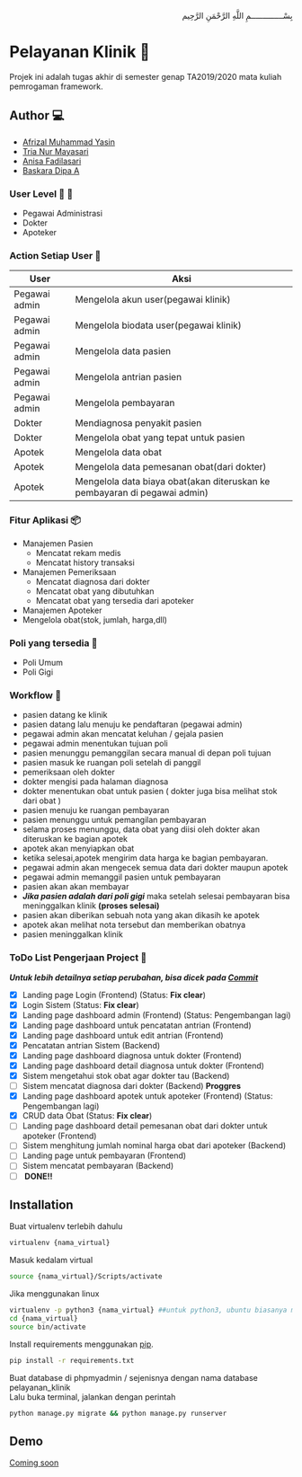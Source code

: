 <p align="right">
بِسْــــــــــــــمِ اللَّهِ الرَّحْمَنِ الرَّحِيم 
</p>

# Pelayanan Klinik :hospital:
Projek ini adalah tugas akhir di semester genap TA2019/2020 mata kuliah pemrogaman framework.
## Author :computer:
- [Afrizal Muhammad Yasin](https://github.com/afrizal423)
- [Tria Nur Mayasari](https://github.com/triamay)
- [Anisa Fadilasari](https://github.com/nisafdlsr)
- [Baskara Dipa A](https://github.com/baskaradipaaa)

### User Level :boy: :woman:
- Pegawai Administrasi
- Dokter
- Apoteker

### Action Setiap User :paperclip:
User  | Aksi
------------- | -------------
Pegawai admin  | Mengelola akun user(pegawai klinik)
Pegawai admin  | Mengelola biodata user(pegawai klinik)
Pegawai admin  | Mengelola data pasien
Pegawai admin  | Mengelola antrian pasien
Pegawai admin  | Mengelola pembayaran
Dokter  | Mendiagnosa penyakit pasien
Dokter  | Mengelola obat yang tepat untuk pasien
Apotek | Mengelola data obat
Apotek | Mengelola data pemesanan obat(dari dokter)
Apotek | Mengelola data biaya obat(akan diteruskan ke pembayaran di pegawai admin)

### Fitur Aplikasi :package:
- Manajemen Pasien
  - Mencatat rekam medis
  - Mencatat history transaksi
- Manajemen Pemeriksaan
  - Mencatat diagnosa dari dokter
  - Mencatat obat yang dibutuhkan
  - Mencatat obat yang tersedia dari apoteker
 - Manajemen Apoteker
  - Mengelola obat(stok, jumlah, harga,dll)

### Poli yang tersedia :telescope:
- Poli Umum
- Poli Gigi

### Workflow :gem:
- pasien datang ke klinik
- pasien datang lalu menuju ke pendaftaran (pegawai admin)
- pegawai admin akan mencatat keluhan / gejala pasien 
- pegawai admin menentukan tujuan poli
- pasien menunggu pemanggilan secara manual di depan poli tujuan
- pasien masuk ke ruangan poli setelah di panggil
- pemeriksaan oleh dokter
- dokter mengisi pada halaman diagnosa
- dokter menentukan obat untuk pasien ( dokter juga bisa melihat stok dari obat )
- pasien menuju ke ruangan pembayaran 
- pasien menunggu untuk pemangilan pembayaran
- selama proses menunggu, data obat yang diisi oleh dokter akan diteruskan ke bagian apotek
- apotek akan menyiapkan obat
- ketika selesai,apotek mengirim data harga ke bagian pembayaran.
- pegawai admin akan mengecek semua data dari dokter maupun apotek
- pegawai admin memanggil pasien untuk pembayaran
- pasien akan akan membayar
- <b><i>Jika pasien adalah dari poli gigi</i></b> maka setelah selesai pembayaran bisa meninggalkan klinik <b>(proses selesai)</b>
- pasien akan diberikan sebuah nota yang akan dikasih ke apotek
- apotek akan melihat nota tersebut dan memberikan obatnya
- pasien meninggalkan klinik

### ToDo List Pengerjaan Project :pushpin:

<b><i>Untuk lebih detailnya setiap perubahan, bisa dicek pada [Commit](https://github.com/afrizal423/pelayanan-klinik/commits/develop)</i></b>

- [x] Landing page Login (Frontend) (Status: <b>Fix clear</b>)
- [x] Login Sistem (Status: <b>Fix clear</b>) 
- [x] Landing page dashboard admin (Frontend) (Status: Pengembangan lagi)
- [x] Landing page dashboard untuk pencatatan antrian (Frontend)
- [x] Landing page dashboard untuk edit antrian (Frontend)
- [x] Pencatatan antrian Sistem (Backend)
- [x] Landing page dashboard diagnosa untuk dokter (Frontend)
- [x] Landing page dashboard detail diagnosa untuk dokter (Frontend)
- [x] Sistem mengetahui stok obat agar dokter tau (Backend)
- [ ] Sistem mencatat diagnosa dari dokter (Backend) <b>Proggres</b>
- [x] Landing page dashboard apotek untuk apoteker (Frontend) (Status: Pengembangan lagi)
- [x] CRUD data Obat (Status: <b>Fix clear</b>) 
- [ ] Landing page dashboard detail pemesanan obat dari dokter untuk apoteker (Frontend)
- [ ] Sistem menghitung jumlah nominal harga obat dari apoteker (Backend)
- [ ] Landing page untuk pembayaran (Frontend)
- [ ] Sistem mencatat pembayaran (Backend)
- [ ] <b> DONE!!</b> 

## Installation

Buat virtualenv terlebih dahulu
```bash
virtualenv {nama_virtual}
```
Masuk kedalam virtual
```bash
source {nama_virtual}/Scripts/activate
```
Jika menggunakan linux
```bash
virtualenv -p python3 {nama_virtual} ##untuk python3, ubuntu biasanya menggunakan ini
cd {nama_virtual}
source bin/activate
```
Install requirements menggunakan [pip](https://pip.pypa.io/en/stable/).
```bash
pip install -r requirements.txt
```
Buat database di phpmyadmin / sejenisnya dengan nama database pelayanan_klinik <br>
Lalu buka terminal, jalankan dengan perintah
```bash
python manage.py migrate && python manage.py runserver
```
## Demo <br>
[Coming soon](https://dj.afrizalmy.com)<br>

